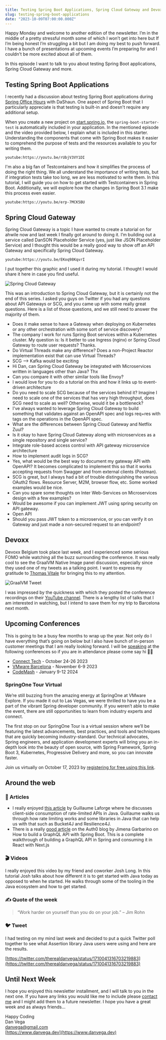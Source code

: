 ```yaml
---
title: Testing Spring Boot Applications, Spring Cloud Gateway and Devoxx
slug: testing-spring-boot-applications
date: "2023-10-09T07:00:00.000Z"
---
```


Happy Monday and welcome to another edition of the newsletter. I’m in the middle of a pretty stressful month some of which I won’t get into here but If I’m being honest I’m struggling a bit but I am doing my best to push forward. I have a bunch of presentations at upcoming events I’m preparing for and I couldn't be more excited about all of them.

In this episode I want to talk to you about testing Spring Boot applications, Spring Cloud Gateway and more.

## Testing Spring Boot Applications

I recently had a discussion about testing Spring Boot applications during [Spring Office Hours](https://www.youtube.com/watch?v=PdXcInQ1SjA) with DaShaun. One aspect of Spring Boot that I particularly appreciate is that testing is built-in and doesn't require any additional setup.

When you create a new project on [start.spring.io](http://start.spring.io/), the `spring-boot-starter-test` is automatically included in your application. In the mentioned episode and the video provided below, I explain what is included in this starter. Understanding the components that come with Spring Boot makes it easier to comprehend the purpose of tests and the resources available to you for writing them.

`youtube:https://youtu.be/rUbjV3VY1DI`


I'm also a big fan of Testcontainers and how it simplifies the process of doing the right thing. We all understand the importance of writing tests, but if integration tests take too long, we are less motivated to write them. In this tutorial, I will guide you on how to get started with Testcontainers in Spring Boot. Additionally, we will explore how the changes in Spring Boot 3.1 make this process even easier.

`youtube:https://youtu.be/erp-7MCK5BU`

## Spring Cloud Gateway

Spring Cloud Gateway is a topic I have wanted to create a tutorial on for ahwile now and last week I finally got around to doing it. I’m building out a service called DanSON Placeholder Service (yes, just like JSON Placeholder Service) and I thought this would be a really good way to show off an API Gateway and specifically Spring Cloud Gateway.

`youtube:https://youtu.be/EKoq98KqvrI`

I put together this graphic and I used it during my tutorial. I thought I would share it here in case you find useful.

![Spring Cloud Gateway](/images/newsletter/2023/10/09/scg-diagram.png)

This was an introduction to Spring Cloud Gateway, but it is certainly not the end of this series. I asked you guys on Twitter if you had any questions about API Gateways or SCG, and you came up with some really great questions. Here is a list of those questions, and we still need to answer the majority of them.

- Does it make sense to have a Gateway when deploying on Kubernetes or any other orchestration with some sort of service discovery?
- The company I work for runs Spring Boot services within a Kubernetes cluster. My question is: Is it better to use Ingress (nginx) or Spring Cloud Gateway to route user requests? Thanks.
- Do Virtual Threads make any difference? Does a non-Project Reactor implementation exist that can use Virtual Threads?
- SCG --> Kafka would be exciting
- Hi Dan, can Spring Cloud Gateway be integrated with Microservices written in languages other than Java? Thx
- Can you compare it with other similar tools like Envoy?
- I would love for you to do a tutorial on this and how it links up to event-driven architecture
- Do you need to scale SCG because of the services behind it? Imagine I need to scale one of the services that has very high throughput, does SCG need to scale as well? Otherwise, would it be a bottleneck?
- I've always wanted to leverage Spring Cloud Gateway to build something that validates against an OpenAPI spec and logs req+res with tags on the operations in the OpenAPI spec.
- What are the differences between Spring Cloud Gateway and Netflix Zuul?
- Is it okay to have Spring Cloud Gateway along with microservices as a single repository and single service?
- Integrate role-based access control with API gateway microservice architecture
- How to implement audit logs in SCG?
- Yes, what would be the best way to document my gateway API with OpenAPI? It becomes complicated to implement this so that it works accepting requests from Swagger and from external clients (Postman).
- SCG is great, but I always had a bit of trouble distinguishing the various OAuth2 flows. Resource Server, M2M, browser flow, etc. Some worked examples would be nice.
- Can you spare some thoughts on Inter Web-Services on Microservices design with a few examples?
- Would be awesome if you can implement JWT using spring security on API gateway.
- Open API
- Should you pass JWT token to a microservice, or you can verify it on Gateway and just made a non-secured request to an endpoint?

## Devoxx

Devoxx Belgium took place last week, and I experienced some serious FOMO while watching all the buzz surrounding the conference. It was really cool to see the GraalVM Native Image panel discussion, especially since they used one of my tweets as a talking point. I want to express my gratitude to [Thomas Vitale](https://twitter.com/vitalethomas/status/1709563387267387581/photo/1) for bringing this to my attention.

![GraalVM Tweet](/images/newsletter/2023/10/09/graalvm-tweet.png)

I was impressed by the quickness with which they posted the conference recordings on their [YouTube channel](https://www.youtube.com/@DevoxxForever). There is a lengthy list of talks that I am interested in watching, but I intend to save them for my trip to Barcelona next month.

## Upcoming Conferences

This is going to be a busy few months to wrap up the year. Not only do I have everything that’s going on below but I also have bunch of in-person customer meetings that I am really looking forward. I will be [speaking](https://www.danvega.dev/speaking) at the following conferences so if you are in attendance please come say hi 👋🏻

- [Connect Tech](https://2023.connect.tech/) - October 24-26 2023
- [VMware Barcelona](https://www.vmware.com/explore/eu.html) - November 6-9 2023
- [CodeMash](https://codemash.org/) - January 9-12 2024

### SpringOne Tour Virtual

We’re still buzzing from the amazing energy at SpringOne at VMware Explore. If you made it out to Las Vegas, we were thrilled to have you be a part of the vibrant Spring developer community. If you weren’t able to make the event, there are still opportunities to learn from industry experts and connect.

The first stop on our SpringOne Tour is a virtual session where we’ll be featuring the latest advancements, best practices, and tools and techniques that are quickly becoming industry-standard. Our technical advocates, Spring engineers, and application development experts will bring you an in-depth look into the beauty of open source, with Spring Framework, Spring Boot 3, Kubernetes, Progressive Delivery and more, so you can innovate faster.

Join us virtually on October 17, 2023 by [registering for free using this link](https://springonetour.io/).

## Around the web

### 📝 Articles

- I really enjoyed [this article](https://glaforge.dev/posts/2023/10/02/client-side-consumption-of-a-rate-limited-api-in-java/) by Guillaume Laforge where he discusses client-side consumption of rate-limited APIs in Java. Guillaume walks us through how rate limiting works and some libraries in Java that can help us with that such as Bucket4J and Resilience4J.
- There is a really [good article](https://auth0.com/blog/how-to-build-a-graphql-api-with-spring-boot/) on the Auth0 blog  by Jimena Garbarino on How to build a GraphQL API with Spring Boot. This is a complete walkthrough of building a GraphQL API in Spring and consuming it in React with Next.js

### 🎬 Videos

I really enjoyed this video by my friend and coworker Josh Long. In this tutorial Josh talks about how different it is to get started with Java today as opposed to when he started. He walks through some of the tooling in the Java ecosystem and how to get started.

### ✍️ Quote of the week

> “Work harder on yourself than you do on your job.” – Jim Rohn

### 🐦 Tweet

I had testing on my mind last week and decided to put a quick Twitter poll together to see what Assertion library Java users were using and here are the results.

[https://twitter.com/therealdanvega/status/1710041316703219883](https://twitter.com/therealdanvega/status/1710041316703219883)

## Until Next Week

I hope you enjoyed this newsletter installment, and I will talk to you in the next one. If you have any links you would like me to include please [contact me](http://twitter.com/therealdanvega) and I might add them to a future newsletter. I hope you have a great week and as always friends...

Happy Coding<br/>
Dan Vega<br/>
danvega@gmail.com<br/>
[https://www.danvega.dev](https://www.danvega.dev)

